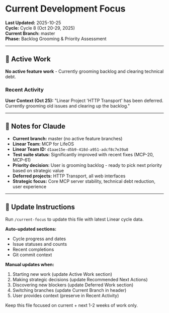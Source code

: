 # Current Development Focus

**Last Updated:** 2025-10-25  
**Cycle:** Cycle 8 (Oct 20-29, 2025)  
**Current Branch:** master  
**Phase:** Backlog Grooming & Priority Assessment

---

## 🎯 Active Work

**No active feature work** - Currently grooming backlog and clearing technical debt.

### Recent Activity

**User Context (Oct 25):** "Linear Project 'HTTP Transport' has been deferred. Currently grooming old issues and clearing up the backlog."

---

## 📌 Notes for Claude

- **Current branch:** master (no active feature branches)
- **Linear Team:** MCP for LifeOS
- **Linear Team ID:** `d1aae15e-d5b9-418d-a951-adcf8c7e39a8`
- **Test suite status:** Significantly improved with recent fixes (MCP-20, MCP-61)
- **Priority decision:** User is grooming backlog - ready to pick next priority based on strategic value
- **Deferred projects:** HTTP Transport, all web interfaces
- **Strategic focus:** Core MCP server stability, technical debt reduction, user experience

---

## 🔄 Update Instructions

Run `/current-focus` to update this file with latest Linear cycle data.

**Auto-updated sections:**

- Cycle progress and dates
- Issue statuses and counts
- Recent completions
- Git commit context

**Manual updates when:**

1. Starting new work (update Active Work section)
2. Making strategic decisions (update Recommended Next Actions)
3. Discovering new blockers (update Deferred Work section)
4. Switching branches (update Current Branch in header)
5. User provides context (preserve in Recent Activity)

Keep this file focused on current + next 1-2 weeks of work only.

